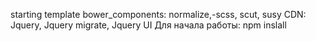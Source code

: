 starting template
bower_components: normalize,-scss, scut, susy
CDN: Jquery, Jquery migrate, Jquery UI
Для начала работы: npm inslall
